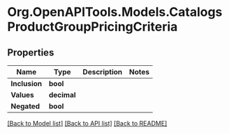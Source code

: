 # Org.OpenAPITools.Models.CatalogsProductGroupPricingCriteria

## Properties

Name | Type | Description | Notes
------------ | ------------- | ------------- | -------------
**Inclusion** | **bool** |  | 
**Values** | **decimal** |  | 
**Negated** | **bool** |  | 

[[Back to Model list]](../README.md#documentation-for-models) [[Back to API list]](../README.md#documentation-for-api-endpoints) [[Back to README]](../README.md)

